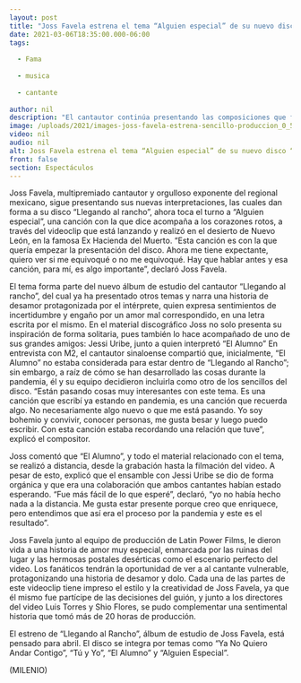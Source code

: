 ```yaml
---
layout: post
title: "Joss Favela estrena el tema “Alguien especial” de su nuevo disco “Llegando al rancho”"
date: 2021-03-06T18:35:00.000-06:00
tags:
  
  - Fama
  
  - musica
  
  - cantante
  
author: nil
description: "El cantautor continúa presentando las composiciones que forman parte del disco que estrenará en abril y reflejan el aprendizaje que ha tenido durante la pandemia "
image: /uploads/2021/images-joss-favela-estrena-sencillo-produccion_0_51_1200_747.jpeg
video: nil
audio: nil
alt: Joss Favela estrena el tema “Alguien especial” de su nuevo disco “Llegando al rancho”
front: false
section: Espectáculos
---
```


Joss Favela, multipremiado cantautor y orgulloso exponente del regional mexicano, sigue presentando sus nuevas interpretaciones, las cuales dan forma a su disco “Llegando al rancho”, ahora toca el turno a “Alguien especial”, una canción con la que dice acompaña a los corazones rotos, a través del videoclip que está lanzando y realizó en el desierto de Nuevo León, en la famosa Ex Hacienda del Muerto. “Esta canción es con la que quería empezar la presentación del disco. Ahora me tiene expectante, quiero ver si me equivoqué o no me equivoqué. Hay que hablar antes y esa canción, para mí, es algo importante”, declaró Joss Favela. 

El tema forma parte del nuevo álbum de estudio del cantautor “Llegando al rancho”, del cual ya ha presentado otros temas y narra una historia de desamor protagonizada por el intérprete, quien expresa sentimientos de incertidumbre y engaño por un amor mal correspondido, en una letra escrita por el mismo. En el material discográfico Joss no solo presenta su inspiración de forma solitaria, pues también lo hace acompañado de uno de sus grandes amigos: Jessi Uribe, junto a quien interpretó “El Alumno” 
En entrevista con M2, el cantautor sinaloense compartió que, inicialmente, “El Alumno” no estaba considerada para estar dentro de “Llegando al Rancho”; sin embargo, a raíz de cómo se han desarrollado las cosas durante la pandemia, él y su equipo decidieron incluirla como otro de los sencillos del disco. “Están pasando cosas muy interesantes con este tema. Es una canción que escribí ya estando en pandemia, es una canción que recuerda algo. No necesariamente algo nuevo o que me está pasando. Yo soy bohemio y convivir, conocer personas, me gusta besar y luego puedo escribir. Con esta canción estaba recordando una relación que tuve”, explicó el compositor. 

Joss comentó que “El Alumno”, y todo el material relacionado con el tema, se realizó a distancia, desde la grabación hasta la filmación del video. A pesar de esto, explicó que el ensamble con Jessi Uribe se dio de forma orgánica y que era una colaboración que ambos cantantes habían estado esperando. “Fue más fácil de lo que esperé”, declaró, “yo no había hecho nada a la distancia. Me gusta estar presente porque creo que enriquece, pero entendimos que así era el proceso por la pandemia y este es el resultado”. 

Joss Favela junto al equipo de producción de Latin Power Films, le dieron vida a una historia de amor muy especial, enmarcada por las ruinas del lugar y las hermosas postales desérticas como el escenario perfecto del video. Los fanáticos tendrán la oportunidad de ver a al cantante vulnerable, protagonizando una historia de desamor y dolo. Cada una de las partes de este videoclip tiene impreso el estilo y la creatividad de Joss Favela, ya que él mismo fue partícipe de las decisiones del guión, y junto a los directores del video Luis Torres y Shio Flores, se pudo complementar una sentimental historia que tomó más de 20 horas de producción. 

El estreno de “Llegando al Rancho”, álbum de estudio de Joss Favela, está pensado para abril. El disco se integra por temas como “Ya No Quiero Andar Contigo”, “Tú y Yo”, “El Alumno” y “Alguien Especial”. 

(MILENIO)